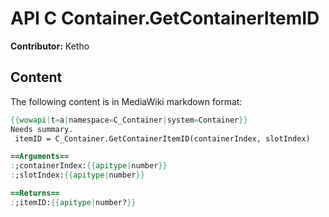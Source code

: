 # API C Container.GetContainerItemID

**Contributor:** Ketho

## Content

The following content is in MediaWiki markdown format:

```mediawiki
{{wowapi|t=a|namespace=C_Container|system=Container}}
Needs summary.
 itemID = C_Container.GetContainerItemID(containerIndex, slotIndex)

==Arguments==
:;containerIndex:{{apitype|number}}
:;slotIndex:{{apitype|number}}

==Returns==
:;itemID:{{apitype|number?}}
```